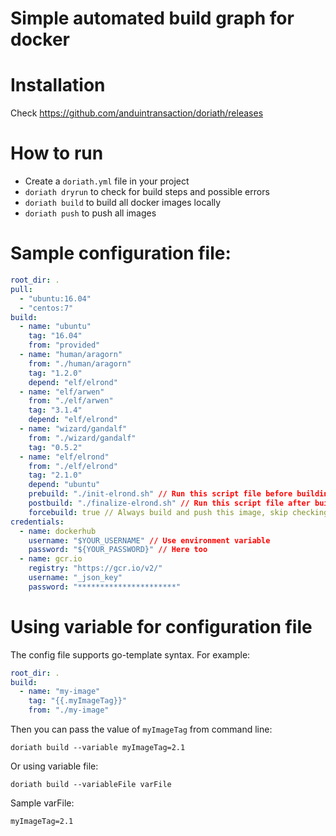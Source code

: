 # Simple automated build graph for docker

# Installation

Check https://github.com/anduintransaction/doriath/releases

# How to run

 - Create a `doriath.yml` file in your project
 - `doriath dryrun` to check for build steps and possible errors
 - `doriath build` to build all docker images locally
 - `doriath push` to push all images

# Sample configuration file:

```yaml
root_dir: .
pull:
  - "ubuntu:16.04"
  - "centos:7"
build:
  - name: "ubuntu"
    tag: "16.04"
    from: "provided"
  - name: "human/aragorn"
    from: "./human/aragorn"
    tag: "1.2.0"
    depend: "elf/elrond"
  - name: "elf/arwen"
    from: "./elf/arwen"
    tag: "3.1.4"
    depend: "elf/elrond"
  - name: "wizard/gandalf"
    from: "./wizard/gandalf"
    tag: "0.5.2"
  - name: "elf/elrond"
    from: "./elf/elrond"
    tag: "2.1.0"
    depend: "ubuntu"
    prebuild: "./init-elrond.sh" // Run this script file before building image
    postbuild: "./finalize-elrond.sh" // Run this script file after building image
    forcebuild: true // Always build and push this image, skip checking for existance from registry
credentials:
  - name: dockerhub
    username: "$YOUR_USERNAME" // Use environment variable
    password: "${YOUR_PASSWORD}" // Here too
  - name: gcr.io
    registry: "https://gcr.io/v2/"
    username: "_json_key"
    password: "**********************"
```

# Using variable for configuration file

The config file supports go-template syntax. For example:

```yaml
root_dir: .
build:
  - name: "my-image"
    tag: "{{.myImageTag}}"
    from: "./my-image"
```

Then you can pass the value of `myImageTag` from command line:

`doriath build --variable myImageTag=2.1`

Or using variable file:

`doriath build --variableFile varFile`

Sample varFile:

```
myImageTag=2.1
```

